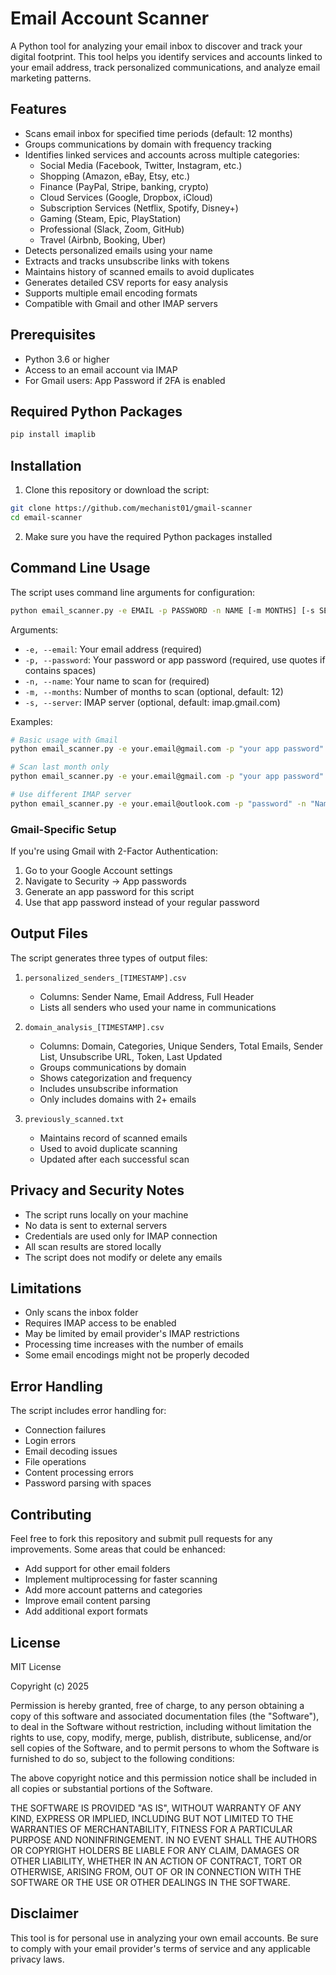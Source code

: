 # Email Account Scanner

A Python tool for analyzing your email inbox to discover and track your digital footprint. This tool helps you identify services and accounts linked to your email address, track personalized communications, and analyze email marketing patterns.

## Features

- Scans email inbox for specified time periods (default: 12 months)
- Groups communications by domain with frequency tracking
- Identifies linked services and accounts across multiple categories:
  - Social Media (Facebook, Twitter, Instagram, etc.)
  - Shopping (Amazon, eBay, Etsy, etc.)
  - Finance (PayPal, Stripe, banking, crypto)
  - Cloud Services (Google, Dropbox, iCloud)
  - Subscription Services (Netflix, Spotify, Disney+)
  - Gaming (Steam, Epic, PlayStation)
  - Professional (Slack, Zoom, GitHub)
  - Travel (Airbnb, Booking, Uber)
- Detects personalized emails using your name
- Extracts and tracks unsubscribe links with tokens
- Maintains history of scanned emails to avoid duplicates
- Generates detailed CSV reports for easy analysis
- Supports multiple email encoding formats
- Compatible with Gmail and other IMAP servers

## Prerequisites

- Python 3.6 or higher
- Access to an email account via IMAP
- For Gmail users: App Password if 2FA is enabled

## Required Python Packages

```bash
pip install imaplib
```

## Installation

1. Clone this repository or download the script:
```bash
git clone https://github.com/mechanist01/gmail-scanner
cd email-scanner
```

2. Make sure you have the required Python packages installed

## Command Line Usage

The script uses command line arguments for configuration:

```bash
python email_scanner.py -e EMAIL -p PASSWORD -n NAME [-m MONTHS] [-s SERVER]
```

Arguments:
- `-e, --email`: Your email address (required)
- `-p, --password`: Your password or app password (required, use quotes if contains spaces)
- `-n, --name`: Your name to scan for (required)
- `-m, --months`: Number of months to scan (optional, default: 12)
- `-s, --server`: IMAP server (optional, default: imap.gmail.com)

Examples:
```bash
# Basic usage with Gmail
python email_scanner.py -e your.email@gmail.com -p "your app password" -n "Your Name"

# Scan last month only
python email_scanner.py -e your.email@gmail.com -p "your app password" -n "Your Name" -m 1

# Use different IMAP server
python email_scanner.py -e your.email@outlook.com -p "password" -n "Name" -s outlook.office365.com
```

### Gmail-Specific Setup

If you're using Gmail with 2-Factor Authentication:
1. Go to your Google Account settings
2. Navigate to Security → App passwords
3. Generate an app password for this script
4. Use that app password instead of your regular password

## Output Files

The script generates three types of output files:

1. `personalized_senders_[TIMESTAMP].csv`
   - Columns: Sender Name, Email Address, Full Header
   - Lists all senders who used your name in communications

2. `domain_analysis_[TIMESTAMP].csv`
   - Columns: Domain, Categories, Unique Senders, Total Emails, Sender List, Unsubscribe URL, Token, Last Updated
   - Groups communications by domain
   - Shows categorization and frequency
   - Includes unsubscribe information
   - Only includes domains with 2+ emails

3. `previously_scanned.txt`
   - Maintains record of scanned emails
   - Used to avoid duplicate scanning
   - Updated after each successful scan

## Privacy and Security Notes

- The script runs locally on your machine
- No data is sent to external servers
- Credentials are used only for IMAP connection
- All scan results are stored locally
- The script does not modify or delete any emails

## Limitations

- Only scans the inbox folder
- Requires IMAP access to be enabled
- May be limited by email provider's IMAP restrictions
- Processing time increases with the number of emails
- Some email encodings might not be properly decoded

## Error Handling

The script includes error handling for:
- Connection failures
- Login errors
- Email decoding issues
- File operations
- Content processing errors
- Password parsing with spaces

## Contributing

Feel free to fork this repository and submit pull requests for any improvements. Some areas that could be enhanced:

- Add support for other email folders
- Implement multiprocessing for faster scanning
- Add more account patterns and categories
- Improve email content parsing
- Add additional export formats

## License

MIT License

Copyright (c) 2025

Permission is hereby granted, free of charge, to any person obtaining a copy
of this software and associated documentation files (the "Software"), to deal
in the Software without restriction, including without limitation the rights
to use, copy, modify, merge, publish, distribute, sublicense, and/or sell
copies of the Software, and to permit persons to whom the Software is
furnished to do so, subject to the following conditions:

The above copyright notice and this permission notice shall be included in all
copies or substantial portions of the Software.

THE SOFTWARE IS PROVIDED "AS IS", WITHOUT WARRANTY OF ANY KIND, EXPRESS OR
IMPLIED, INCLUDING BUT NOT LIMITED TO THE WARRANTIES OF MERCHANTABILITY,
FITNESS FOR A PARTICULAR PURPOSE AND NONINFRINGEMENT. IN NO EVENT SHALL THE
AUTHORS OR COPYRIGHT HOLDERS BE LIABLE FOR ANY CLAIM, DAMAGES OR OTHER
LIABILITY, WHETHER IN AN ACTION OF CONTRACT, TORT OR OTHERWISE, ARISING FROM,
OUT OF OR IN CONNECTION WITH THE SOFTWARE OR THE USE OR OTHER DEALINGS IN THE
SOFTWARE.

## Disclaimer

This tool is for personal use in analyzing your own email accounts. Be sure to comply with your email provider's terms of service and any applicable privacy laws.
